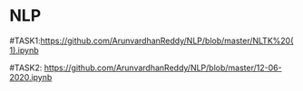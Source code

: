 # NLP

#TASK1:https://github.com/ArunvardhanReddy/NLP/blob/master/NLTK%20(1).ipynb


#TASK2: https://github.com/ArunvardhanReddy/NLP/blob/master/12-06-2020.ipynb
